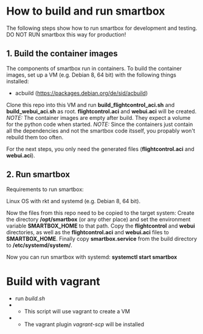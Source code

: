 # How to build and run smartbox

The following steps show how to run smartbox for development and testing.
DO NOT RUN smartbox this way for production!

## 1. Build the container images
The components of smartbox run in containers. To build the container images, set up a VM (e.g. Debian 8, 64 bit) with the following things installed:

 * acbuild (https://packages.debian.org/de/sid/acbuild)

Clone this repo into this VM and run __build\_flightcontrol\_aci.sh__ and __build\_webui\_aci.sh__ as root.
__flightcontrol.aci__ and __webui.aci__ will be created.
_NOTE:_ The container images are empty after build. They expect a volume for the python code when started.
_NOTE:_ Since the containers just contain all the dependencies and not the smartbox code itsself, you propably won't rebuild them too often.

For the next steps, you only need the generated files (__flightcontrol.aci__ and __webui.aci__).


## 2. Run smartbox
Requirements to run smartbox:

Linux OS with rkt and systemd (e.g. Debian 8, 64 bit).

Now the files from this repo need to be copied to the target system:
Create the directory __/opt/smartbox__ (or any other place) and set the environment variable __SMARTBOX\_HOME__ to that path.
Copy the __flightcontrol__ and __webui__ directories, as well as the __flightcontrol.aci__ and __webui.aci__ files to __SMARTBOX\_HOME__.
Finally copy __smartbox.service__ from the build directory to __/etc/systemd/system/__.


Now you can run smartbox with systemd: __systemctl start smartbox__


# Build with vagrant
* run *build.sh*
* * This script will use vagrant to create a VM
* * The vagrant plugin *vagrant-scp* will be installed
